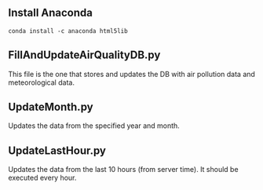 Install Anaconda 
---------------------

    conda install -c anaconda html5lib 

FillAndUpdateAirQualityDB.py
----------------------------

This file is the one that stores and updates the DB with air pollution data and 
meteorological data. 

UpdateMonth.py
----------------------------
Updates the data from the specified year and month. 

UpdateLastHour.py
----------------------------
Updates the data from the last 10 hours (from server time). 
It should be executed every hour. 
